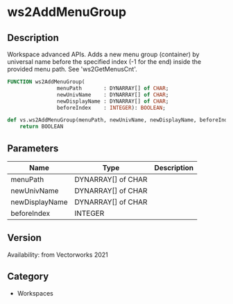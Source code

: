 # ws2AddMenuGroup

## Description
Workspace advanced APIs. Adds a new menu group (container) by universal name before the specified index (-1 for the end) inside the provided menu path. See 'ws2GetMenusCnt'.

```pascal
FUNCTION ws2AddMenuGroup(
				menuPath       : DYNARRAY[] of CHAR;
				newUnivName    : DYNARRAY[] of CHAR;
				newDisplayName : DYNARRAY[] of CHAR;
				beforeIndex    : INTEGER): BOOLEAN;
```

```python
def vs.ws2AddMenuGroup(menuPath, newUnivName, newDisplayName, beforeIndex):
    return BOOLEAN
```

## Parameters
|Name|Type|Description|
|---|---|---|
|menuPath|DYNARRAY[] of CHAR|   |
|newUnivName|DYNARRAY[] of CHAR|   |
|newDisplayName|DYNARRAY[] of CHAR|   |
|beforeIndex|INTEGER|   |

## Version
Availability: from Vectorworks 2021

## Category
* Workspaces

